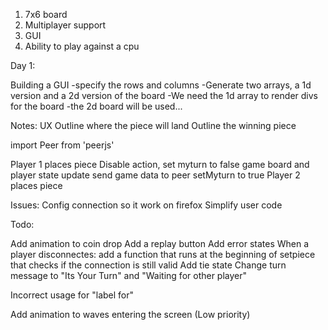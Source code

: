 1. 7x6 board
2. Multiplayer support
3. GUI
4. Ability to play against a cpu


Day 1:

Building a GUI
-specify the rows and columns
-Generate two arrays, a 1d version and a 2d version of the board
-We need the 1d array to render divs for the board
-the 2d board will be used...


Notes: UX 
Outline where the piece will land
Outline the winning piece


import Peer from 'peerjs'


Player 1 places piece
Disable action, set myturn to false
game board and player state update
send game data to peer
setMyturn to true
Player 2 places piece


Issues:
Config connection so it work on firefox
Simplify user code


Todo:
<!-- Simplify user input code to 4-5 letters (Done) -->
<!-- Add Favicon (Done) -->
Add animation to coin drop 
Add a replay button
Add error states
    When a player disconnectes: add a function that runs at the beginning of setpiece that checks if the connection is still valid
Add tie state
Change turn message to "Its Your Turn" and "Waiting for other player"
<!-- Add feedback for message copy (Done) -->
<!-- Add hover state to buttons (done) -->
<!-- Add click state to buttons (done) -->
<!-- Sort Code into components where possible -->
Incorrect usage for "label for"


Add animation to waves entering the screen (Low priority)